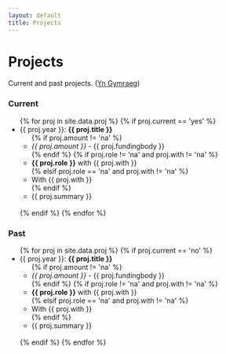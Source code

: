 ```yaml
---
layout: default
title: Projects
---
```


# Projects

Current and past projects. ([Yn Gymraeg](/projects/cy/))

### Current

<ul>
{% for proj in site.data.proj %}
  {% if proj.current == 'yes' %}
  <li>{{ proj.year }}: <b>{{ proj.title }}</b><br>
  <ul>
  {% if proj.amount != 'na' %}
  <li><i>{{ proj.amount }}</i> - {{ proj.fundingbody }}</li>
  {% endif %}
  {% if proj.role != 'na' and proj.with != 'na' %}
  <li><b>{{ proj.role }}</b> with {{ proj.with }}</li>
  {% elsif proj.role == 'na' and proj.with != 'na' %}
  <li>With {{ proj.with }}</li>
  {% endif %}
  <li>{{ proj.summary }}</li>
  </ul>
  </li><br>
  {% endif %}
{% endfor %}
</ul>

### Past

<ul>
{% for proj in site.data.proj %}
  {% if proj.current == 'no' %}
  <li>{{ proj.year }}: <b>{{ proj.title }}</b><br>
  <ul>
  {% if proj.amount != 'na' %}
  <li><i>{{ proj.amount }}</i> - {{ proj.fundingbody }}</li>
  {% endif %}
  {% if proj.role != 'na' and proj.with != 'na' %}
  <li><b>{{ proj.role }}</b> with {{ proj.with }}</li>
  {% elsif proj.role == 'na' and proj.with != 'na' %}
  <li>With {{ proj.with }}</li>
  {% endif %}
  <li>{{ proj.summary }}</li>
  </ul>
  </li><br>
  {% endif %}
{% endfor %}
</ul>